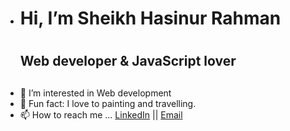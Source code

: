 -  <h1>Hi, I’m Sheikh Hasinur Rahman<h1>
     <h2> Web developer & JavaScript lover<h2>
- 👀 I’m interested in Web development
- 💞️ Fun fact: I love to painting and travelling.
- 📫 How to reach me ...
      <a href="https://www.linkedin.com/in/sheikh-hasinur-rahman/">LinkedIn</a> ||
      <a href="https://mail.google.com/mail/u/0/#inbox?compose=tusharraihan79@gmail.com">Email</a>
<!---
sheikhhasinur69/sheikhhasinur69 is a ✨ special ✨ repository because its `README.md` (this file) appears on your GitHub profile.
You can click the Preview link to take a look at your changes.
--->
